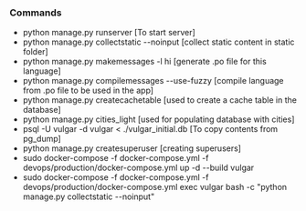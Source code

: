 ### Commands
- python manage.py runserver [To start server]
- python manage.py collectstatic --noinput [collect static content in static folder]
- python manage.py makemessages -l hi [generate .po file for this language]
- python manage.py compilemessages --use-fuzzy [compile language from .po file to be used in the app]
- python manage.py createcachetable [used to create a cache table in the database]
- python manage.py cities_light [used for populating database with cities]
- psql -U vulgar -d vulgar < ./vulgar_initial.db [To copy contents from pg_dump]
- python manage.py createsuperuser [creating superusers]
- sudo docker-compose -f docker-compose.yml -f devops/production/docker-compose.yml up -d --build vulgar
- sudo docker-compose -f docker-compose.yml -f devops/production/docker-compose.yml exec vulgar bash -c "python manage.py collectstatic --noinput"

